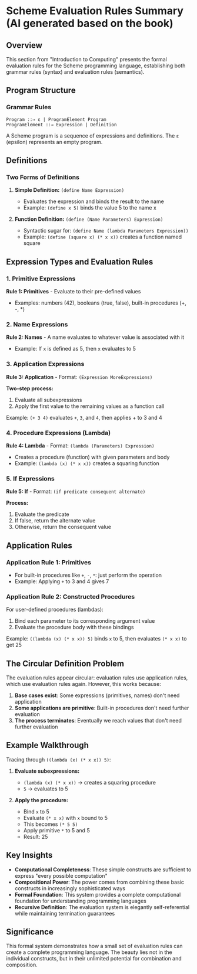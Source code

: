 # Scheme Evaluation Rules Summary (AI generated based on the book)

## Overview
This section from "Introduction to Computing" presents the formal evaluation rules for the Scheme programming language, establishing both grammar rules (syntax) and evaluation rules (semantics).

## Program Structure

### Grammar Rules
```
Program ::⇒ ε | ProgramElement Program
ProgramElement ::⇒ Expression | Definition
```

A Scheme program is a sequence of expressions and definitions. The `ε` (epsilon) represents an empty program.

## Definitions

### Two Forms of Definitions

1. **Simple Definition:** `(define Name Expression)`
   - Evaluates the expression and binds the result to the name
   - Example: `(define x 5)` binds the value 5 to the name x

2. **Function Definition:** `(define (Name Parameters) Expression)`
   - Syntactic sugar for: `(define Name (lambda Parameters Expression))`
   - Example: `(define (square x) (* x x))` creates a function named square

## Expression Types and Evaluation Rules

### 1. Primitive Expressions
**Rule 1: Primitives** - Evaluate to their pre-defined values
- Examples: numbers (42), booleans (true, false), built-in procedures (+, -, *)

### 2. Name Expressions
**Rule 2: Names** - A name evaluates to whatever value is associated with it
- Example: If `x` is defined as 5, then `x` evaluates to 5

### 3. Application Expressions
**Rule 3: Application** - Format: `(Expression MoreExpressions)`

**Two-step process:**
1. Evaluate all subexpressions
2. Apply the first value to the remaining values as a function call

Example: `(+ 3 4)` evaluates `+`, `3`, and `4`, then applies + to 3 and 4

### 4. Procedure Expressions (Lambda)
**Rule 4: Lambda** - Format: `(lambda (Parameters) Expression)`
- Creates a procedure (function) with given parameters and body
- Example: `(lambda (x) (* x x))` creates a squaring function

### 5. If Expressions
**Rule 5: If** - Format: `(if predicate consequent alternate)`

**Process:**
1. Evaluate the predicate
2. If false, return the alternate value
3. Otherwise, return the consequent value

## Application Rules

### Application Rule 1: Primitives
- For built-in procedures like `+`, `-`, `*`: just perform the operation
- Example: Applying `+` to 3 and 4 gives 7

### Application Rule 2: Constructed Procedures
For user-defined procedures (lambdas):
1. Bind each parameter to its corresponding argument value
2. Evaluate the procedure body with these bindings

Example: `((lambda (x) (* x x)) 5)` binds `x` to 5, then evaluates `(* x x)` to get 25

## The Circular Definition Problem

The evaluation rules appear circular: evaluation rules use application rules, which use evaluation rules again. However, this works because:

1. **Base cases exist**: Some expressions (primitives, names) don't need application
2. **Some applications are primitive**: Built-in procedures don't need further evaluation
3. **The process terminates**: Eventually we reach values that don't need further evaluation

## Example Walkthrough

Tracing through `((lambda (x) (* x x)) 5)`:

1. **Evaluate subexpressions:**
   - `(lambda (x) (* x x))` → creates a squaring procedure
   - `5` → evaluates to 5

2. **Apply the procedure:**
   - Bind `x` to 5
   - Evaluate `(* x x)` with `x` bound to 5
   - This becomes `(* 5 5)`
   - Apply primitive `*` to 5 and 5
   - Result: 25

## Key Insights

- **Computational Completeness**: These simple constructs are sufficient to express "every possible computation"
- **Compositional Power**: The power comes from combining these basic constructs in increasingly sophisticated ways
- **Formal Foundation**: This system provides a complete computational foundation for understanding programming languages
- **Recursive Definition**: The evaluation system is elegantly self-referential while maintaining termination guarantees

## Significance

This formal system demonstrates how a small set of evaluation rules can create a complete programming language. The beauty lies not in the individual constructs, but in their unlimited potential for combination and composition.
